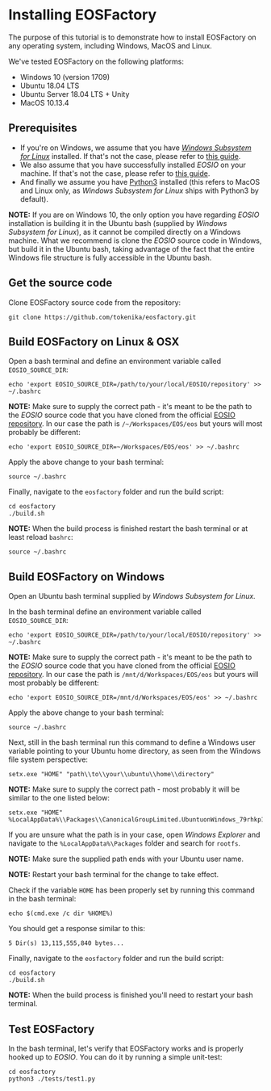 # Installing EOSFactory

The purpose of this tutorial is to demonstrate how to install EOSFactory on any operating system, including Windows, MacOS and Linux.

We've tested EOSFactory on the following platforms:

- Windows 10 (version 1709)
- Ubuntu 18.04 LTS
- Ubuntu Server 18.04 LTS + Unity
- MacOS 10.13.4

## Prerequisites

* If you're on Windows, we assume that you have [*Windows Subsystem for Linux*](https://en.wikipedia.org/wiki/Windows_Subsystem_for_Linux) installed. If that's not the case, please refer to [this guide](https://docs.microsoft.com/en-us/windows/wsl/install-win10).
* We also assume that you have successfully installed *EOSIO* on your machine. If that's not the case, please refer to [this guide](https://github.com/EOSIO/eos/wiki/Local-Environment).
* And finally we assume you have [Python3](https://www.python.org/download/releases/3.0/) installed (this refers to MacOS and Linux only, as *Windows Subsystem for Linux* ships with Python3 by default).

**NOTE:** If you are on Windows 10, the only option you have regarding *EOSIO* installation is building it in the Ubuntu bash (supplied by *Windows Subsystem for Linux*), as it cannot be compiled directly on a Windows machine. What we recommend is clone the *EOSIO* source code in Windows, but build it in the Ubuntu bash, taking advantage of the fact that the entire Windows file structure is fully accessible in the Ubuntu bash.

## Get the source code

Clone EOSFactory source code from the repository:

```
git clone https://github.com/tokenika/eosfactory.git
```

## Build EOSFactory on Linux & OSX

Open a bash terminal and define an environment variable called `EOSIO_SOURCE_DIR`:

```
echo 'export EOSIO_SOURCE_DIR=/path/to/your/local/EOSIO/repository' >> ~/.bashrc
```

**NOTE:** Make sure to supply the correct path - it's meant to be the path to the *EOSIO* source code that you have cloned from the official [EOSIO repository](https://github.com/EOSIO/eos). In our case the path is `/~/Workspaces/EOS/eos` but yours will most probably be different:

```
echo 'export EOSIO_SOURCE_DIR=~/Workspaces/EOS/eos' >> ~/.bashrc
```

Apply the above change to your bash terminal:

```
source ~/.bashrc
```

Finally, navigate to the `eosfactory` folder and run the build script:

```
cd eosfactory
./build.sh
```

**NOTE:** When the build process is finished restart the bash terminal or at least reload `bashrc`:

```
source ~/.bashrc
```

## Build EOSFactory on Windows

Open an Ubuntu bash terminal supplied by *Windows Subsystem for Linux.*

In the bash terminal define an environment variable called `EOSIO_SOURCE_DIR`:

```
echo 'export EOSIO_SOURCE_DIR=/path/to/your/local/EOSIO/repository' >> ~/.bashrc
```

**NOTE:** Make sure to supply the correct path - it's meant to be the path to the *EOSIO* source code that you have cloned from the official [EOSIO repository](https://github.com/EOSIO/eos). In our case the path is `/mnt/d/Workspaces/EOS/eos` but yours will most probably be different:

```
echo 'export EOSIO_SOURCE_DIR=/mnt/d/Workspaces/EOS/eos' >> ~/.bashrc
```

Apply the above change to your bash terminal:

```
source ~/.bashrc
```

Next, still in the bash terminal run this command to define a Windows user variable pointing to your Ubuntu home directory, as seen from the Windows file system perspective:

```
setx.exe "HOME" "path\\to\\your\\ubuntu\\home\\directory"
```

**NOTE:** Make sure to supply the correct path - most probably it will be similar to the one listed below:

```
setx.exe "HOME" %LocalAppData%\\Packages\\CanonicalGroupLimited.UbuntuonWindows_79rhkp1fndgsc\\LocalState\\rootfs\\home\\$USER
```

If you are unsure what the path is in your case, open *Windows Explorer* and navigate to the  `%LocalAppData%\Packages` folder and search for `rootfs`.

**NOTE:** Make sure the supplied path ends with your Ubuntu user name.

**NOTE:** Restart your bash terminal for the change to take effect.

Check if the variable `HOME` has been properly set by running this command in the bash terminal:

```
echo $(cmd.exe /c dir %HOME%)
```

You should get a response similar to this:

```
5 Dir(s) 13,115,555,840 bytes...
```

Finally, navigate to the `eosfactory` folder and run the build script:

```
cd eosfactory
./build.sh
```

**NOTE:** When the build process is finished you'll need to restart your bash terminal.

## Test EOSFactory

In the bash terminal, let's verify that EOSFactory works and is properly hooked up to *EOSIO*. You can do it by running a simple unit-test:

```
cd eosfactory
python3 ./tests/test1.py
```
